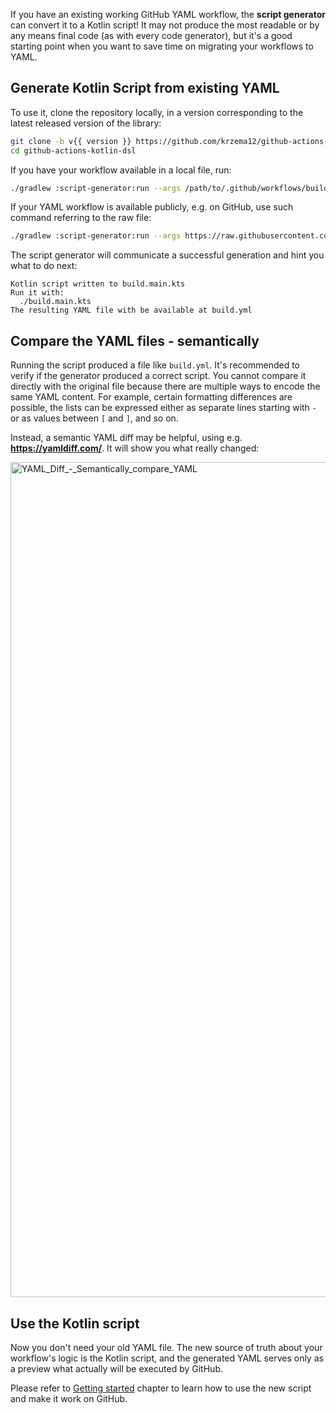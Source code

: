 If you have an existing working GitHub YAML workflow, the **script generator** can convert it to a Kotlin script! It may
not produce the most readable or by any means final code (as with every code generator), but it's a good starting point
when you want to save time on migrating your workflows to YAML.

## Generate Kotlin Script from existing YAML

To use it, clone the repository locally, in a version corresponding to the latest released version of the library:

```bash
git clone -b v{{ version }} https://github.com/krzema12/github-actions-kotlin-dsl
cd github-actions-kotlin-dsl
```

If you have your workflow available in a local file, run:

```bash
./gradlew :script-generator:run --args /path/to/.github/workflows/build.yml
```

If your YAML workflow is available publicly, e.g. on GitHub, use such command referring to the raw file:

```bash
./gradlew :script-generator:run --args https://raw.githubusercontent.com/krzema12/github-actions-kotlin-dsl/0f41e3322a3e7de4199000fae54b398380eace2f/.github/workflows/build.yaml
```

The script generator will communicate a successful generation and hint you what to do next:

```
Kotlin script written to build.main.kts
Run it with:
  ./build.main.kts
The resulting YAML file with be available at build.yml
```

## Compare the YAML files - semantically

Running the script produced a file like `build.yml`. It's recommended to verify if the generator produced a correct
script. You cannot compare it directly with the original file because there are multiple ways to encode the same YAML
content. For example, certain formatting differences are possible, the lists can be expressed either as separate lines
starting with `-` or as values between `[` and `]`, and so on.

Instead, a semantic YAML diff may be helpful, using e.g. **https://yamldiff.com/**. It will show you what really
changed:

<img width="1336" alt="YAML_Diff_-_Semantically_compare_YAML" src="https://user-images.githubusercontent.com/459464/159888285-069cef9c-f35d-4555-93f8-7623c0c73744.png">

## Use the Kotlin script

Now you don't need your old YAML file. The new source of truth about your workflow's logic is the Kotlin script, and the
generated YAML serves only as a preview what actually will be executed by GitHub.

Please refer to [Getting started](getting_started.md) chapter to learn how to use the new script and make it work on
GitHub.
